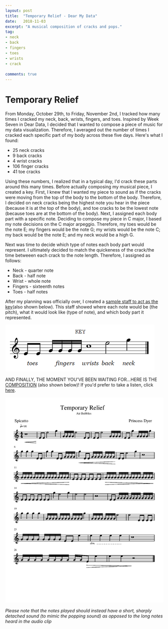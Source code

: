 ```yaml
---
layout: post
title:  "Temporary Relief - Dear My Data"
date:   2018-11-03
excerpt: "A musical composition of cracks and pops."
tag:
- neck
- back
- fingers
- toes
- wrists
- crack

comments: true
---
```


# Temporary Relief

From Monday, October 29th, to Friday, November 2nd, I tracked how many times I cracked my neck, back, wrists, fingers, and toes. Inspired by Week Seven in Dear Data, I decided that I wanted to compose a piece of music for my data visualization. Therefore, I averaged out the number of times I cracked each specific part of my body across these five days. Here's what I found:

+ 25 neck cracks
+ 9 back cracks
+ 4 wrist cracks
+ 106 finger cracks
+ 41 toe cracks

Using these numbers, I realized that in a typical day, I'd crack these parts around this many times. Before actually composing my musical piece, I created a key. First, I knew that I wanted my piece to sound as if the cracks were moving from the top of the body to the bottom of the body. Therefore, I decided on neck cracks being the highest note you hear in the piece (because it is at the top of the body), and toe cracks to be the lowest note (because toes are at the bottom of the body). Next, I assigned each body part with a specific note. Deciding to compose my piece in C major, I based my note decisions on the C major arpeggio. Therefore, my toes would be the note E; my fingers would be the note G; my wrists would be the note C; my back would be the note E; and my neck would be a high G. 

Next was time to decide which type of notes each body part would represent. I ultimately decided to match the quickeness of the crack/the time betweeen each crack to the note length. Therefore, I assigned as follows:

+ Neck - quarter note
+ Back - half note
+ Wrist - whole note
+ Fingers - sixteenth notes
+ Toes - half notes

After my planning was officially over, I created a [sample staff to act as the key](https://drive.google.com/file/d/1InAIr-EG90noLZE31z7sWMlVH0iBswvy/view?usp=sharing)(also shown below). This staff showed where each note would be (the pitch), what it would look like (type of note), and which body part it represented. 

![key](https://raw.githubusercontent.com/princyd/princyd.github.io/master/_posts/KEY.png)

AND FINALLY, THE MOMENT YOU'VE BEEN WAITING FOR...HERE IS THE [COMPOSITION](https://drive.google.com/file/d/1hlwmfMOICkU3W-8PgRJ8a6P-FhlRQss9/view?usp=sharing) (also shown below)! If you'd prefer to take a listen, click [here](https://drive.google.com/file/d/1kcGKIckk8mdagl-QljhMgyV--9GTH6wX/view?usp=sharing).

![score for the composition](https://raw.githubusercontent.com/princyd/princyd.github.io/master/_posts/Temporary%20Relief-page-001.jpg)

*Please note that the notes played should instead have a short, sharply detached sound (to mimic the popping sound) as opposed to the long notes heard in the audio clip*
